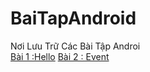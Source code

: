 # BaiTapAndroid
Nơi Lưu Trữ Các Bài Tập Androi </br>
[Bài 1 :Hello](https://github.com/Vanngoc98/Hello/tree/master)
[Bài 2 : Event](https://github.com/Vanngoc98/BaiTap-Su-ly-su-kien/tree/master)
